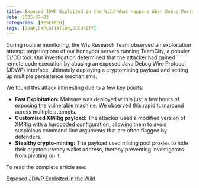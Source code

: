 ```yaml
---
title: Exposed JDWP Exploited in the Wild What Happens When Debug Ports Are Left Open
date: 2025-07-02
categories: [RESEARCH]
tags: [JDWP,EXPLOITATION,SECURITY]
---
```


During routine monitoring, the Wiz Research Team observed an exploitation attempt targeting one of our honeypot servers running TeamCity, a popular CI/CD tool. Our investigation determined that the attacker had gained remote code execution by abusing an exposed Java Debug Wire Protocol (JDWP) interface, ultimately deploying a cryptomining payload and setting up multiple persistence mechanisms.

We found this attack interesting due to a few key points:

- **Fast Exploitation:** Malware was deployed within just a few hours of exposing the vulnerable machine. We observed this rapid turnaround across multiple attempts.
- **Customized XMRig payload:** The attacker used a modified version of XMRig with a hardcoded configuration, allowing them to avoid suspicious command-line arguments that are often flagged by defenders.
- **Stealthy crypto-mining:** The payload used mining pool proxies to hide their cryptocurrency wallet address, thereby preventing investigators from pivoting on it.

To read the complete article see:

[Exposed JDWP Exploited in the Wild](https://www.wiz.io/blog/exposed-jdwp-exploited-in-the-wild) 
